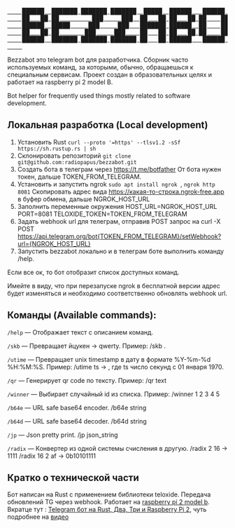 <a href="https://t.me/Ym90X2JlX3ph_bot">
    <pre>
    ██████  ███████ ███████ ███████  █████  ██████   ██████  ████████
    ██   ██ ██         ███     ███  ██   ██ ██   ██ ██    ██    ██    
    ██████  █████     ███     ███   ███████ ██████  ██    ██    ██    
    ██   ██ ██       ███     ███    ██   ██ ██   ██ ██    ██    ██    
    ██████  ███████ ███████ ███████ ██   ██ ██████   ██████     ██
    </pre>
</a>

Bezzabot это telegram bot для разработчика. Сборник часто используемых команд, за которыми, обычно,
обращаешься к специальным сервисам. Проект создан в образовательных целях и работает на raspberry pi 2 model B.

Bot helper for frequently used things mostly related to software development.

## Локальная разработка (Local development)
1. Установить Rust ```curl --proto '=https' --tlsv1.2 -sSf https://sh.rustup.rs | sh```
2. Склонировать репозиторий ```git clone git@github.com:radiopapus/bezzabot.git```
3. Создать бота в телеграм через https://t.me/botfather
От бота нужен токен, дальше TOKEN_FROM_TELEGRAM.
4. Установить и запустить ngrok ```sudo apt install ngrok ```, ```ngrok http 8081```
Скопировать адрес вида https://какая-то-строка.ngrok-free.app в буфер обмена, дальше NGROK_HOST_URL
5. Заполнить переменные окружения
HOST_URL=NGROK_HOST_URL
PORT=8081
TELOXIDE_TOKEN=TOKEN_FROM_TELEGRAM
6. Задать webhook url для телеграм, отправив POST запрос на
curl -X POST https://api.telegram.org/bot{TOKEN_FROM_TELEGRAM}/setWebhook?url={NGROK_HOST_URL}
7. Запустить bezzabot локально и в телеграм боте выполнить команду /help.

Если все ок, то бот отобразит список доступных команд.

Имейте в виду, что при перезапуске ngrok в бесплатной версии адрес будет изменяться и необходимо 
соответственно обновлять webhook url. 

## Команды (Available commands): 

```/help``` — Отображает текст с описанием команд.

```/skb``` — Превращает йцукен -> qwerty. Пример: /skb <text>.

```/utime``` — Превращает unix timestamp в дату в формате %Y-%m-%d %H:%M:%S. Пример: /utime ts -> , где ts число секунд с 01 января 1970.

```/qr``` — Генерирует qr code по тексту. Пример: /qr text

```/winner``` — Выбирает случайный id из списка. Пример: /winner 1 2 3 4 5

```/b64e``` — URL safe base64 encoder. /b64e string

```/b64d``` — URL safe base64 decoder. /b64d string

```/jp``` — Json pretty print. /jp json_string

```/radix``` — Конвертер из одной системы счисления в другую. /radix 2 16 -> 1111 /radix 16 2 af -> 0b10101111

## Кратко о технической части

Бот написан на Rust с применением библиотеки teloxide. Передача обновлений TG через webhook. 
Работает на [raspberry pi 2 model b](https://amperka.ru/product/raspberry-pi-2-model-b).
Вкратце тут : [Telegram бот на Rust, Два, Три и Raspberry Pi 2](https://habr.com/ru/articles/720410/), чуть подробнее 
на [видео](https://www.youtube.com/watch?v=ubCFcG0HtOo)
